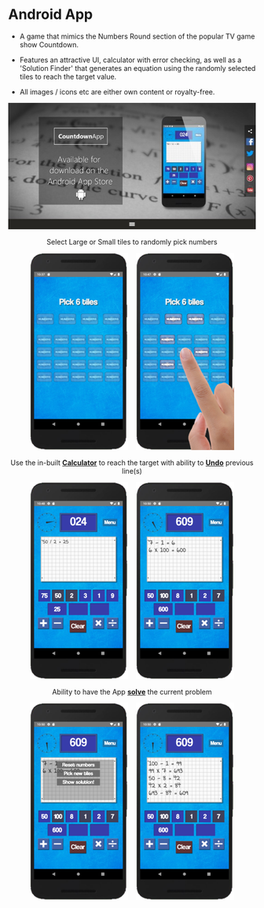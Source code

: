 # Android App

- A game that mimics the Numbers Round section of the popular TV game show Countdown.

- Features an attractive UI, calculator with error checking, as well as a 'Solution Finder' that generates an equation using the randomly selected tiles to reach the target value.

- All images / icons etc are either own content or royalty-free.

<div align="center">
<img style="max-width:100%;height:auto;" src="https://github.com/PenneySoft/Numbers-Round/blob/master/assets/LandingPage.jpg?raw=true">


Select Large or Small tiles to randomly pick numbers

<img src="https://github.com/PenneySoft/Numbers-Round/blob/master/assets/00.png?raw=true">&nbsp;&nbsp;&nbsp;&nbsp;<img src="https://github.com/PenneySoft/Numbers-Round/blob/master/assets/02.png?raw=true">


Use the in-built <strong><u>Calculator</u></strong> to reach the target with ability to <strong><u>Undo</u></strong> previous line(s)

<img src="https://github.com/PenneySoft/Numbers-Round/blob/master/assets/03.png?raw=true">&nbsp;&nbsp;&nbsp;&nbsp;<img src="https://github.com/PenneySoft/Numbers-Round/blob/master/assets/04.png?raw=true">


Ability to have the App <strong><u>solve</u></strong> the current problem

<img src="https://github.com/PenneySoft/Numbers-Round/blob/master/assets/05.png?raw=true">&nbsp;&nbsp;&nbsp;&nbsp;<img src="https://github.com/PenneySoft/Numbers-Round/blob/master/assets/07.png?raw=true">
</div>

